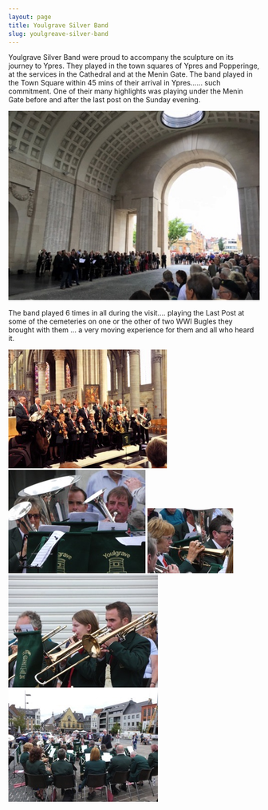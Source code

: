```yaml
---
layout: page
title: Youlgrave Silver Band
slug: youlgreave-silver-band
---
```


Youlgrave Silver Band were proud to accompany the sculpture on its journey to Ypres. They played in the town squares of Ypres and Popperinge, at the services in the Cathedral and at the Menin Gate.
The band played in the Town Square within 45 mins of their arrival in Ypres...... such commitment. One of their many highlights was playing under the Menin Gate before and after the last post on the Sunday evening.

![](/assets/images/youlgrave-band-/IMG_0654-1-filtered.jpg)

The band played 6 times in all during the visit.... playing the Last Post at some of the cemeteries on one or the other of two WWI Bugles they brought with them ...   a very moving experience for them and all who heard it.

![](/assets/images/youlgrave-band-/P1020196-filtered.jpg)
![](/assets/images/youlgrave-band-/P1020122.jpg)
![](/assets/images/youlgrave-band-/P1020135.jpg)
![](/assets/images/youlgrave-band-/P1020119.jpg)
![](/assets/images/youlgrave-band-/P1020118.jpg)
